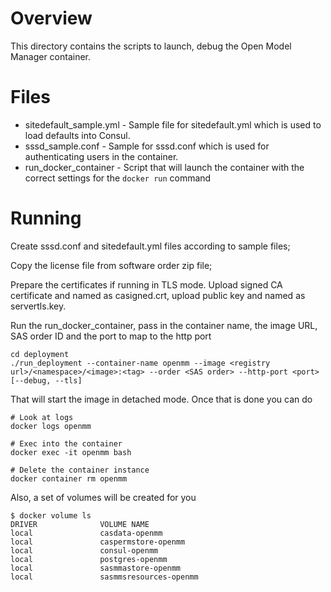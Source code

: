 # Overview

This directory contains the scripts to launch, debug the Open Model Manager container. 

# Files

* sitedefault_sample.yml - Sample file for sitedefault.yml which is used to load defaults into Consul.
* sssd_sample.conf - Sample  for sssd.conf which is used for authenticating users in the container.
* run_docker_container - Script that will launch the container with the correct settings for the `docker run` command

# Running

Create sssd.conf and sitedefault.yml files according to sample files;

Copy the license file from software order zip file;

Prepare the certificates if running in TLS mode. Upload signed CA certificate and named as casigned.crt, 
upload public key and named as servertls.key. 

Run the run_docker_container, pass in the container name, the image URL, SAS order ID and the port to map to the http port

```
cd deployment
./run_deployment --container-name openmm --image <registry url>/<namespace>/<image>:<tag> --order <SAS order> --http-port <port> [--debug, --tls]

```

That will start the image in detached mode. Once that is done you can do

```
# Look at logs
docker logs openmm

# Exec into the container
docker exec -it openmm bash

# Delete the container instance
docker container rm openmm
```

Also, a set of volumes will be created for you

```
$ docker volume ls
DRIVER              VOLUME NAME
local               casdata-openmm
local               caspermstore-openmm
local               consul-openmm
local               postgres-openmm
local               sasmmastore-openmm
local               sasmmsresources-openmm
```

